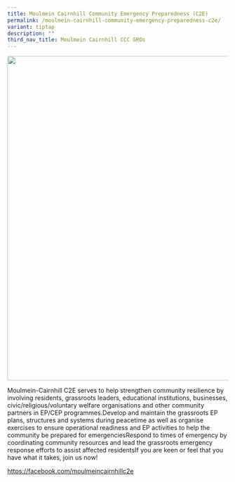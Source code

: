 ```yaml
---
title: Moulmein Cairnhill Community Emergency Preparedness (C2E)
permalink: /moulmein-cairnhill-community-emergency-preparedness-c2e/
variant: tiptap
description: ""
third_nav_title: Moulmein Cairnhill CCC GROs
---
```

<div class="isomer-image-wrapper">
<img style="width: 740px; color: rgb(0, 0, 0); font-family: system-ui, -apple-system, &quot;system-ui&quot;, &quot;Segoe UI&quot;, Roboto, Oxygen, Ubuntu, Cantarell, &quot;Open Sans&quot;, &quot;Helvetica Neue&quot;, sans-serif; font-size: medium; font-style: normal; font-variant-ligatures: normal; font-variant-caps: normal; font-weight: 400; letter-spacing: normal; orphans: 2; text-align: start; text-indent: 0px; text-transform: none; widows: 2; word-spacing: 0px; -webkit-text-stroke-width: 0px; white-space: normal; text-decoration-thickness: initial; text-decoration-style: initial; text-decoration-color: initial;" height="auto" width="100%" src="https://moca.sgp1.cdn.digitaloceanspaces.com/Our%20Communities/61539e3c8c43f554e9fb883e_Moulmein-Cairnhill%2520Community%2520Emergency%2520Preparedness%2520(C2E).webp">
</div>
<p></p>
<p>Moulmein-Cairnhill C2E serves to help strengthen community resilience
by involving residents, grassroots leaders, educational institutions, businesses,
civic/religious/voluntary welfare organisations and other community partners
in EP/CEP programmes.Develop and maintain the grassroots EP plans, structures
and systems during peacetime as well as organise exercises to ensure operational
readiness and EP activities to help the community be prepared for emergenciesRespond
to times of emergency by coordinating community resources and lead the
grassroots emergency response efforts to assist affected residentsIf you
are keen or feel that you have what it takes, join us now!</p>
<p><a href="https://facebook.com/moulmeincairnhillc2e" rel="noopener noreferrer nofollow" target="_blank">https://facebook.com/moulmeincairnhillc2e</a>
</p>